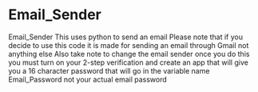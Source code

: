 # Email_Sender
Email_Sender
This uses python to send an email
Please note that if you decide to use this code it is made for sending an email through Gmail not anything else 
Also take note to change the email sender 
once you do this you must turn on your 2-step verification and create an app that will give you a 16 character password that will go 
in the variable name Email_Password not your actual email password
